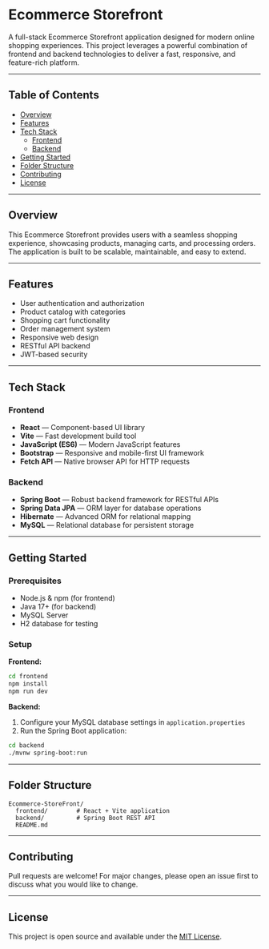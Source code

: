 # Ecommerce Storefront

A full-stack Ecommerce Storefront application designed for modern online shopping experiences. This project leverages a powerful combination of frontend and backend technologies to deliver a fast, responsive, and feature-rich platform.

---

## Table of Contents

- [Overview](#overview)
- [Features](#features)
- [Tech Stack](#tech-stack)
  - [Frontend](#frontend)
  - [Backend](#backend)
- [Getting Started](#getting-started)
- [Folder Structure](#folder-structure)
- [Contributing](#contributing)
- [License](#license)

---

## Overview

This Ecommerce Storefront provides users with a seamless shopping experience, showcasing products, managing carts, and processing orders. The application is built to be scalable, maintainable, and easy to extend.

---

## Features

- User authentication and authorization
- Product catalog with categories
- Shopping cart functionality
- Order management system
- Responsive web design
- RESTful API backend
- JWT-based security

---

## Tech Stack

### Frontend

- **React** — Component-based UI library
- **Vite** — Fast development build tool
- **JavaScript (ES6)** — Modern JavaScript features
- **Bootstrap** — Responsive and mobile-first UI framework
- **Fetch API** — Native browser API for HTTP requests

### Backend

- **Spring Boot** — Robust backend framework for RESTful APIs
- **Spring Data JPA** — ORM layer for database operations
- **Hibernate** — Advanced ORM for relational mapping
- **MySQL** — Relational database for persistent storage

---

## Getting Started

### Prerequisites

- Node.js & npm (for frontend)
- Java 17+ (for backend)
- MySQL Server
- H2 database for testing 

### Setup

**Frontend:**

```bash
cd frontend
npm install
npm run dev
```

**Backend:**

1. Configure your MySQL database settings in `application.properties`
2. Run the Spring Boot application:

```bash
cd backend
./mvnw spring-boot:run
```

---

## Folder Structure

```
Ecommerce-StoreFront/
  frontend/        # React + Vite application
  backend/         # Spring Boot REST API
  README.md
```

---

## Contributing

Pull requests are welcome! For major changes, please open an issue first to discuss what you would like to change.

---

## License

This project is open source and available under the [MIT License](LICENSE).
